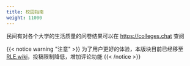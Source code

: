 ```yaml
---
title: 校园指南
weight: 11000
---
```


民间有对各个大学的生活质量的问卷结果可以在 <https://colleges.chat> 查阅

{{< notice warning "注意" >}}
为了用户更好的体验，本版块目前已经移至 [RLE.wiki](https://rle.wiki)，投稿限制降低，增加评论功能
{{< /notice >}}
